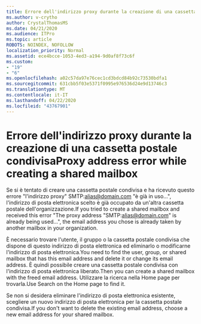 ```yaml
---
title: Errore dell'indirizzo proxy durante la creazione di una cassetta postale condivisa
ms.author: v-crytho
author: CrystalThomasMS
ms.date: 04/21/2020
ms.audience: ITPro
ms.topic: article
ROBOTS: NOINDEX, NOFOLLOW
localization_priority: Normal
ms.assetid: ece4bcce-1053-4ed3-a194-9d0af8f73c6f
ms.custom:
- "19"
- "6"
ms.openlocfilehash: a02c57da97e76cec1cd3bdcd84b92c73530bdfa1
ms.sourcegitcommit: 631cbb5f03e5371f0995e976536d24e9d13746c3
ms.translationtype: MT
ms.contentlocale: it-IT
ms.lasthandoff: 04/22/2020
ms.locfileid: "43767901"
---
```

# <a name="proxy-address-error-while-creating-a-shared-mailbox"></a><span data-ttu-id="88b78-102">Errore dell'indirizzo proxy durante la creazione di una cassetta postale condivisa</span><span class="sxs-lookup"><span data-stu-id="88b78-102">Proxy address error while creating a shared mailbox</span></span>

<span data-ttu-id="88b78-103">Se si è tentato di creare una cassetta postale condivisa e ha ricevuto questo errore "l'indirizzo proxy" SMTP:alias@domain.com "è già in uso...", l'indirizzo di posta elettronica scelto è già occupato da un'altra cassetta postale dell'organizzazione.</span><span class="sxs-lookup"><span data-stu-id="88b78-103">If you tried to create a shared mailbox and received this error "The proxy address "SMTP:alias@domain.com" is already being used…", the email address you chose is already taken by another mailbox in your organization.</span></span>
  
<span data-ttu-id="88b78-104">È necessario trovare l'utente, il gruppo o la cassetta postale condivisa che dispone di questo indirizzo di posta elettronica ed eliminarlo o modificarne l'indirizzo di posta elettronica.</span><span class="sxs-lookup"><span data-stu-id="88b78-104">You need to find the user, group, or shared mailbox that has this email address and delete it or change its email address.</span></span> <span data-ttu-id="88b78-105">È quindi possibile creare una cassetta postale condivisa con l'indirizzo di posta elettronica liberato.</span><span class="sxs-lookup"><span data-stu-id="88b78-105">Then you can create a shared mailbox with the freed email address.</span></span> <span data-ttu-id="88b78-106">Utilizzare la ricerca nella Home page per trovarla.</span><span class="sxs-lookup"><span data-stu-id="88b78-106">Use Search on the Home page to find it.</span></span>
  
<span data-ttu-id="88b78-107">Se non si desidera eliminare l'indirizzo di posta elettronica esistente, scegliere un nuovo indirizzo di posta elettronica per la cassetta postale condivisa.</span><span class="sxs-lookup"><span data-stu-id="88b78-107">If you don't want to delete the existing email address, choose a new email address for your shared mailbox.</span></span>
  